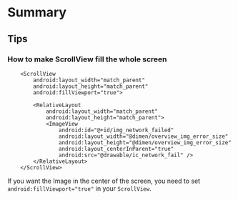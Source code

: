 # Summary

## Tips

### How to make ScrollView fill the whole screen

```
    <ScrollView
        android:layout_width="match_parent"
        android:layout_height="match_parent"
        android:fillViewport="true">
            
        <RelativeLayout
            android:layout_width="match_parent"
            android:layout_height="match_parent">
            <ImageView
                android:id="@+id/img_network_failed"
                android:layout_width="@dimen/overview_img_error_size"
                android:layout_height="@dimen/overview_img_error_size"
                android:layout_centerInParent="true"
                android:src="@drawable/ic_network_fail" />            
        </RelativeLayout>
    </ScrollView>
```

If you want the Image in the center of the screen, you need to set `android:fillViewport="true"` in your `ScrollView`.